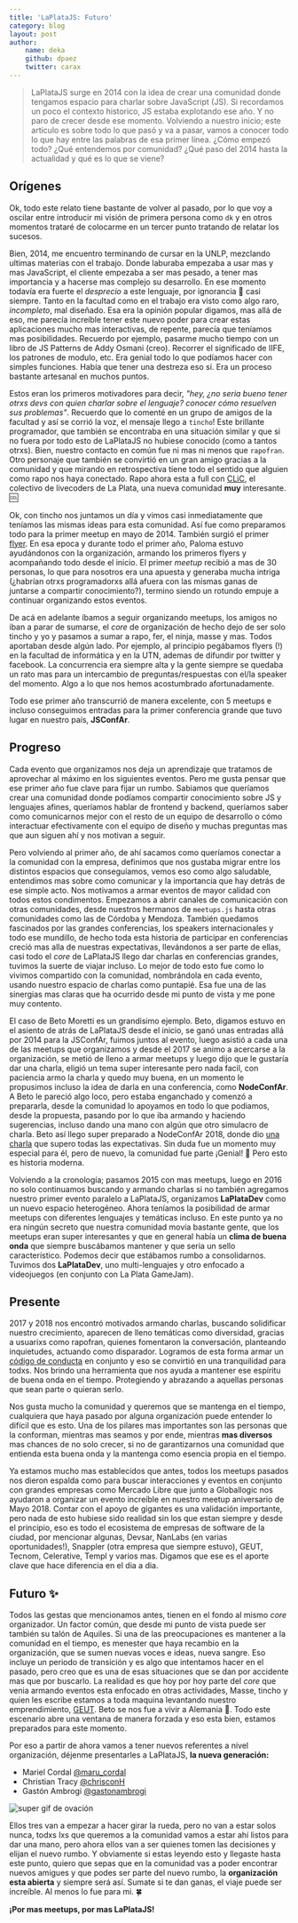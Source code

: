 ```yaml
---
title: 'LaPlataJS: Futuro'
category: blog
layout: post
author:
    name: deka
    github: dpaez
    twitter: carax
---
```


> LaPlataJS surge en 2014 con la idea de crear una comunidad donde tengamos espacio para charlar sobre JavaScript (JS). Si recordamos un poco el contexto historico, JS estaba explotando ese año. Y no paro de crecer desde ese momento. Volviendo a nuestro inicio; este articulo es sobre todo lo que pasó y va a pasar, vamos a conocer todo lo que hay entre las palabras de esa primer línea. ¿Cómo empezó todo? ¿Qué entendemos por comunidad? ¿Qué paso del 2014 hasta la actualidad y qué es lo que se viene?

## Orígenes

Ok, todo este relato tiene bastante de volver al pasado, por lo que voy a oscilar entre introducir mi visión de primera persona como `dk` y en otros momentos trataré de colocarme en un tercer punto tratando de relatar los sucesos.

Bien, 2014, me encuentro terminando de cursar en la UNLP, mezclando ultimas materias con el trabajo. Donde laburaba empezaba a usar mas y mas JavaScript, el cliente empezaba a ser mas pesado, a tener mas importancia y a hacerse mas complejo su desarrollo. En ese momento todavía era fuerte el _desprecio_ a este lenguaje, por ignorancia 💯 casi siempre. Tanto en la facultad como en el trabajo era visto como algo raro, _incompleto_, mal diseñado. Esa era la opinión popular digamos, mas allá de eso, me parecía increíble tener este nuevo poder para crear estas aplicaciones mucho mas interactivas, de repente, parecía que teníamos mas posibilidades. Recuerdo por ejemplo, pasarme mucho tiempo con un libro de JS Patterns de Addy Osmani (creo). Recorrer el significado de IIFE, los patrones de modulo, etc. Era genial todo lo que podíamos hacer con simples funciones. Había que tener una destreza eso sí. Era un proceso bastante artesanal en muchos puntos.

Estos eran los primeros motivadores para decir, _"hey, ¿no seria bueno tener otrxs devs con quien charlar sobre el lenguaje? conocer cómo resuelven sus problemas"_. Recuerdo que lo comenté en un grupo de amigos de la facultad y así se corrió la voz, el mensaje llego a `tincho`! Este brillante programador, que también se encontraba en una situación similar y que si no fuera por todo esto de LaPlataJS no hubiese conocido (como a tantos otrxs). Bien, nuestro contacto en común fue ni mas ni menos que `rapofran`. Otro personaje que también se convirtió en un gran amigo gracias a la comunidad y que mirando en retrospectiva tiene todo el sentido que alguien como rapo nos haya conectado. Rapo ahora esta a full con [CLiC](https://colectivo-de-livecoders.gitlab.io/), el colectivo de livecoders de La Plata, una nueva comunidad **muy** interesante. 🆒

Ok, con tincho nos juntamos un día y vimos casi inmediatamente que teníamos las mismas ideas para esta comunidad. Así fue como preparamos todo para la primer meetup en mayo de 2014. También surgió el primer [flyer](link-flyer). En esa epoca y durante todo el primer año, Paloma estuvo ayudándonos con la organización, armando los primeros flyers y acompañando todo desde el inicio. El primer _meetup_ recibió a mas de 30 personas, lo que para nosotros era una apuesta y generaba mucha intriga (¿habrían otrxs programadorxs allá afuera con las mismas ganas de juntarse a compartir conocimiento?), termino siendo un rotundo empuje a continuar organizando estos eventos.

De acá en adelante íbamos a seguir organizando meetups, los amigos no iban a parar de sumarse, el _core_ de organización de hecho dejo de ser solo tincho y yo y pasamos a sumar a rapo, fer, el ninja, masse y mas. Todos aportaban desde algún lado. Por ejemplo, al principio pegábamos flyers (!) en la facultad de informática y en la UTN, ademas de difundir por twitter y facebook. La concurrencia era siempre alta y la gente siempre se quedaba un rato mas para un intercambio de preguntas/respuestas con el/la speaker del momento. Algo a lo que nos hemos acostumbrado afortunadamente.

Todo ese primer año transcurrió de manera excelente, con 5 meetups e incluso conseguimos entradas para la primer conferencia grande que tuvo lugar en nuestro país, **JSConfAr**.

## Progreso

Cada evento que organizamos nos deja un aprendizaje que tratamos de aprovechar al máximo en los siguientes eventos. Pero me gusta pensar que ese primer año fue clave para fijar un rumbo. Sabiamos que queríamos crear una comunidad donde podíamos compartir conocimiento sobre JS y lenguajes afines, queríamos hablar de frontend y backend, queríamos saber como comunicarnos mejor con el resto de un equipo de desarrollo o cómo interactuar efectivamente con el equipo de diseño y muchas preguntas mas que aun siguen ahí y nos motivan a seguir.

Pero volviendo al primer año, de ahí sacamos como queríamos conectar a la comunidad con la empresa, definimos que nos gustaba migrar entre los distintos espacios que conseguíamos, vemos eso como algo saludable, entendimos mas sobre como comunicar y la importancia que hay detrás de ese simple acto. Nos motivamos a armar eventos de mayor calidad con todos estos condimentos. Empezamos a abrir canales de comunicación con otras comunidades, desde nuestros hermanos de `meetups.js` hasta otras comunidades como las de Córdoba y Mendoza. También quedamos fascinados por las grandes conferencias, los speakers internacionales y todo ese mundillo, de hecho toda esta historia de participar en conferencias creció mas alla de nuestras expectativas, llevándonos a ser parte de ellas, casi todo el _core_ de LaPlataJS llego dar charlas en conferencias grandes, tuvimos la suerte de viajar incluso. Lo mejor de todo esto fue como lo vivimos compartido con la comunidad, nombrándola en cada evento, usando nuestro espacio de charlas como puntapié. Esa fue una de las sinergias mas claras que ha ocurrido desde mi punto de vista y me pone muy contento.

El caso de Beto Moretti es un grandisimo ejemplo. Beto, digamos estuvo en el asiento de atrás de LaPlataJS desde el inicio, se ganó unas entradas allá por 2014 para la JSConfAr, fuimos juntos al evento, luego asistió a cada una de las meetups que organizamos y desde el 2017 se animo a acercarse a la organización, se metió de lleno a armar meetups y luego dijo que le gustaría dar una charla, eligió un tema super interesante pero nada facil, con paciencia armo la charla y quedo muy buena, en un momento le propusimos incluso la idea de darla en una conferencia, como **NodeConfAr**. A Beto le pareció algo loco, pero estaba enganchado y comenzó a prepararla, desde la comunidad lo apoyamos en todo lo que podiamos, desde la propuesta, pasando por lo que iba armando y haciendo sugerencias, incluso dando una mano con algún que otro simulacro de charla. Beto así llego super preparado a NodeConfAr 2018, donde dio [una charla](https://2018.nodeconf.com.ar/mariano-moretti.html) que supero todas las expectativas. Sin duda fue un momento muy especial para él, pero de nuevo, la comunidad fue parte ¡Genial! 🙌 Pero esto es historia moderna.

Volviendo a la cronología; pasamos 2015 con mas meetups, luego en 2016 no solo continuamos buscando y armando charlas si no también agregamos nuestro primer evento paralelo a LaPlataJS, organizamos **LaPlataDev** como un nuevo espacio heterogéneo. Ahora teníamos la posibilidad de armar meetups con diferentes lenguajes y temáticas incluso. En este punto ya no era ningún secreto que nuestra comunidad movía bastante gente, que los meetups eran super interesantes y que en general había un **clima de buena onda** que siempre buscábamos mantener y que seria un sello característico. Podemos decir que estábamos rumbo a consolidarnos. Tuvimos dos **LaPlataDev**, uno multi-lenguajes y otro enfocado a videojuegos (en conjunto con La Plata GameJam).

## Presente

2017 y 2018 nos encontró motivados armando charlas, buscando solidificar nuestro crecimiento, aparecen de lleno temáticas como diversidad, gracias a usuarixs como rapofran, quienes fomentaron la conversación, planteando inquietudes, actuando como disparador. Logramos de esta forma armar un [código de conducta](https://laplatajs.github.io/coc) en conjunto y eso se convirtió en una tranquilidad para todxs. Nos brindo una herramienta que nos ayuda a mantener ese espíritu de buena onda en el tiempo. Protegiendo y abrazando a aquellas personas que sean parte o quieran serlo.

Nos gusta mucho la comunidad y queremos que se mantenga en el tiempo, cualquiera que haya pasado por alguna organización puede entender lo difícil que es esto. Una de los pilares mas importantes son las personas que la conforman, mientras mas seamos y por ende, mientras **mas diversos** mas chances de no solo crecer, si no de garantizarnos una comunidad que entienda esta buena onda y la mantenga como esencia propia en el tiempo.

Ya estamos mucho mas establecidos que antes, todos los meetups pasados nos dieron espalda como para buscar interacciones y eventos en conjunto con grandes empresas como Mercado Libre que junto a Globallogic nos ayudaron a organizar un evento increíble en nuestro meetup aniversario de Mayo 2018. Contar con el apoyo de gigantes es una validación importante, pero nada de esto hubiese sido realidad sin los que estan siempre y desde el principio, eso es todo el ecosistema de empresas de software de la ciudad, por mencionar algunas, Devsar, NanLabs (en varias oportunidades!), Snappler (otra empresa que siempre estuvo), GEUT, Tecnom, Celerative, Templ y varios mas. Digamos que ese es el aporte clave que hace diferencia en el dia a dia.

## Futuro ✨

Todos las gestas que mencionamos antes, tienen en el fondo al mismo _core_ organizador. Un factor común, que desde mi punto de vista puede ser también su talón de Aquiles. Si una de las preocupaciones es mantener a la comunidad en el tiempo, es menester que haya recambio en la organización, que se sumen nuevas voces e ideas, nueva sangre. Eso incluye un periodo de transición y es algo que intentamos hacer en el pasado, pero creo que es una de esas situaciones que se dan por accidente mas que por buscarlo. La realidad es que hoy por hoy parte del _core_ que venia armando eventos esta enfocado en otras actividades, Masse, tincho y quien les escribe estamos a toda maquina levantando nuestro emprendimiento, [GEUT](https://github.com/geut/). Beto se nos fue a vivir a Alemania 🍺. Todo este escenario abre una ventana de manera forzada y eso esta bien, estamos preparados para este momento.

Por eso a partir de ahora vamos a tener nuevos referentes a nivel organización, déjenme presentarles a LaPlataJS, **la nueva generación:**

- Mariel Cordal [@maru_cordal](https://twitter.com/maru_cordal)
- Christian Tracy [@chrisconH](https://twitter.com/chrisconH)
- Gastón Ambrogi [@gastonambrogi](https://twitter.com/gastonambrogi)

![super gif de ovación](https://media.giphy.com/media/l4Hoe5Xzfh5UBahVK/giphy.gif)

Ellos tres van a empezar a hacer girar la rueda, pero no van a estar solos nunca, todxs lxs que queremos a la comunidad vamos a estar ahí listos para dar una mano, pero ahora ellos van a ser quienes tomen las decisiones y elijan el nuevo rumbo. Y obviamente si estas leyendo esto y llegaste hasta este punto, quiero que sepas que en la comunidad vas a poder encontrar nuevos amigues y que podes ser parte del nuevo rumbo, la **organización esta abierta** y siempre será así. Sumate si te dan ganas, el viaje puede ser increíble. Al menos lo fue para mi. 🍀

**¡Por mas meetups, por mas LaPlataJS!**
